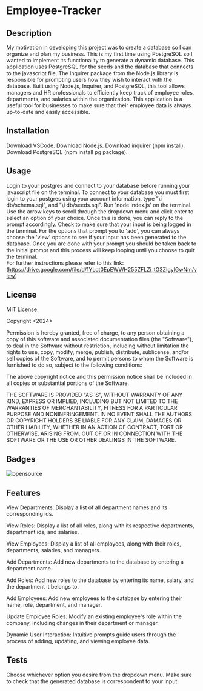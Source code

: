 # Employee-Tracker

## Description

My motivation in developing this project was to create a database so I can organize and plan my business. This is my first time using PostgreSQL so I wanted to implement its functionality to generate a dynamic database. This application uses PostgreSQL for the seeds and the database that connects to the javascript file. The Inquirer package from the Node.js library is responsible for prompting users how they wish to interact with the database. Built using Node.js, Inquirer, and PostgreSQL, this tool allows managers and HR professionals to efficiently keep track of employee roles, departments, and salaries within the organization. This application is a useful tool for businesses to make sure that their employee data is always up-to-date and easily accessible.

## Installation

Download VSCode.
Download Node.js.
Download inquirer (npm install).
Download PostgreSQL (npm install pg package).

## Usage

Login to your postgres and connect to your database before running your javascript file on the terminal. To connect to your database you must first login to your postgres using your account information, type "\i db/schema.sql", and "\i db/seeds.sql". Run 'node index.js' on the terminal. Use the arrow keys to scroll through the dropdown menu and click enter to select an option of your choice. Once this is done, you can reply to the prompt accordingly. Check to make sure that your input is being logged in the terminal. For the options that prompt you to 'add', you can always choose the 'view' options to see if your input has been generated to the database. Once you are done with your prompt you should be taken back to the initial prompt and this process will keep looping until you choose to quit the terminal.  
For further instructions please refer to this link: (https://drive.google.com/file/d/1YLot0EpEWWH255ZFLZi_tG3ZIgylGwNm/view)


## License

MIT License

Copyright <2024> <Christopher Chhim>

Permission is hereby granted, free of charge, to any person obtaining a copy
of this software and associated documentation files (the "Software"), to deal
in the Software without restriction, including without limitation the rights
to use, copy, modify, merge, publish, distribute, sublicense, and/or sell
copies of the Software, and to permit persons to whom the Software is
furnished to do so, subject to the following conditions:

The above copyright notice and this permission notice shall be included in all
copies or substantial portions of the Software.

THE SOFTWARE IS PROVIDED "AS IS", WITHOUT WARRANTY OF ANY KIND, EXPRESS OR
IMPLIED, INCLUDING BUT NOT LIMITED TO THE WARRANTIES OF MERCHANTABILITY,
FITNESS FOR A PARTICULAR PURPOSE AND NONINFRINGEMENT. IN NO EVENT SHALL THE
AUTHORS OR COPYRIGHT HOLDERS BE LIABLE FOR ANY CLAIM, DAMAGES OR OTHER
LIABILITY, WHETHER IN AN ACTION OF CONTRACT, TORT OR OTHERWISE, ARISING FROM,
OUT OF OR IN CONNECTION WITH THE SOFTWARE OR THE USE OR OTHER DEALINGS IN THE
SOFTWARE.

## Badges

![opensource](https://img.shields.io/badge/generator-open_source-blue)

## Features

View Departments: Display a list of all department names and its corresponding ids.

View Roles: Display a list of all roles, along with its respective departments, department ids, and salaries. 

View Employees: Display a list of all employees, along with their roles, departments, salaries, and managers.

Add Departments: Add new departments to the database by entering a department name.

Add Roles: Add new roles to the database by entering its name, salary, and the department it belongs to. 

Add Employees: Add new employees to the database by entering their name, role, department, and manager.

Update Employee Roles: Modify an existing employee's role within the company, including changes in their department or manager.

Dynamic User Interaction: Intuitive prompts guide users through the process of adding, updating, and viewing employee data.

## Tests

Choose whichever option you desire from the dropdown menu. Make sure to check that the generated database is correspondent to your input. 